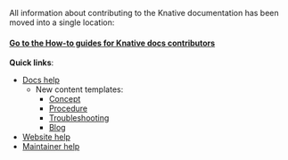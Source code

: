 
All information about contributing to the Knative documentation has been moved
into a single location:

#### [Go to the How-to guides for Knative docs contributors](https://knative.dev/help/)

**Quick links**:
* [Docs help](https://knative.dev/help/contributor/)
    * New content templates:
        * [Concept](docs/help/contributor/templates/template-concept.md)
        * [Procedure](docs/help/contributor/templates/template-procedure.md)
        * [Troubleshooting](docs/help/contributor/templates/template-troubleshooting.md)
        * [Blog](docs/help/contributor/templates/template-blog-entry.md)
* [Website help](https://knative.dev/help/contributor/publishing)
* [Maintainer help](https://knative.dev/help/maintainer/)
